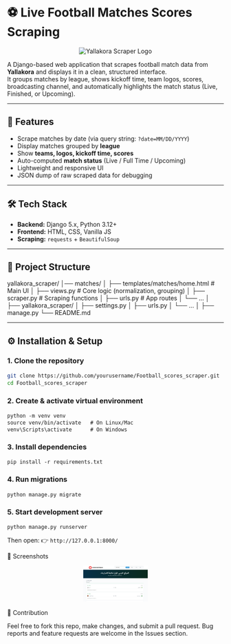 # ⚽  Live Football Matches Scores Scraping
<p align="center">
  <img src="matches/static/images/logo.png" alt="Yallakora Scraper Logo" width="120"/>
</p>

A Django-based web application that scrapes football match data from **Yallakora** and displays it in a clean, structured interface.  
It groups matches by league, shows kickoff time, team logos, scores, broadcasting channel, and automatically highlights the match status (Live, Finished, or Upcoming).

---

## 🚀 Features
- Scrape matches by date (via query string: `?date=MM/DD/YYYY`)
- Display matches grouped by **league**
- Show **teams, logos, kickoff time, scores**
- Auto-computed **match status** (Live / Full Time / Upcoming)
- Lightweight and responsive UI
- JSON dump of raw scraped data for debugging

---

## 🛠️ Tech Stack
- **Backend:** Django 5.x, Python 3.12+
- **Frontend:** HTML, CSS, Vanilla JS
- **Scraping:** `requests` + `BeautifulSoup`

---

## 📂 Project Structure
yallakora_scraper/
│── matches/
│ ├── templates/matches/home.html # Main UI
│ ├── views.py # Core logic (normalization, grouping)
│ ├── scraper.py # Scraping functions
│ ├── urls.py # App routes
│ └── ...
│
├── yallakora_scraper/
│ ├── settings.py
│ ├── urls.py
│ └── ...
│
├── manage.py
└── README.md

---

## ⚙️ Installation & Setup

### 1. Clone the repository
```bash
git clone https://github.com/yourusername/Football_scores_scraper.git
cd Football_scores_scraper
```

### 2. Create & activate virtual environment

```
python -m venv venv
source venv/bin/activate   # On Linux/Mac
venv\Scripts\activate      # On Windows
```
### 3. Install dependencies
```
pip install -r requirements.txt
```

### 4. Run migrations
```
python manage.py migrate
```

### 5. Start development server
```
python manage.py runserver
```

Then open: 👉 ```http://127.0.0.1:8000/```

📸 Screenshots
<p align="center">
  <img src="static/images/screenshot.png" alt="Yallakora Scraper Logo" width="150"/>
</p>

🤝 Contribution

Feel free to fork this repo, make changes, and submit a pull request.
Bug reports and feature requests are welcome in the Issues section.

